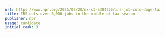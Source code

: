 ```yaml
---
url: https://www.npr.org/2025/02/20/nx-s1-5304220/irs-job-cuts-doge-tax-season
title: IRS cuts over 6,000 jobs in the middle of tax season
publisher: npr
usage: candidate
initial_rank: 3
---
```

